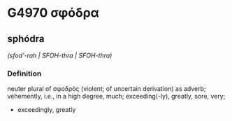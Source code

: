 # G4970 σφόδρα

## sphódra

_(sfod'-rah | SFOH-thra | SFOH-thra)_

### Definition

neuter plural of σφοδρός (violent; of uncertain derivation) as adverb; vehemently, i.e., in a high degree, much; exceeding(-ly), greatly, sore, very; 

- exceedingly, greatly

